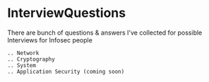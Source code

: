 # InterviewQuestions
There are bunch of questions &amp; answers I've collected for possible Interviews for Infosec people

```
.. Network
.. Cryptography
.. System
.. Application Security (coming soon)

```
